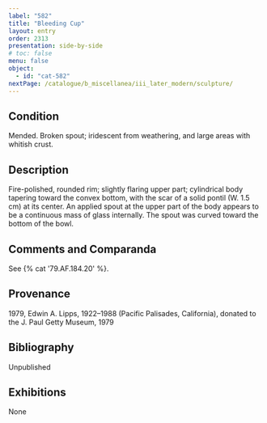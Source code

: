 ```yaml
---
label: "582"
title: "Bleeding Cup"
layout: entry
order: 2313
presentation: side-by-side
# toc: false
menu: false
object:
  - id: "cat-582"
nextPage: /catalogue/b_miscellanea/iii_later_modern/sculpture/
---
```


## Condition

Mended. Broken spout; iridescent from weathering, and large areas with whitish crust.

## Description

Fire-polished, rounded rim; slightly flaring upper part; cylindrical body tapering toward the convex bottom, with the scar of a solid pontil (W. 1.5 cm) at its center. An applied spout at the upper part of the body appears to be a continuous mass of glass internally. The spout was curved toward the bottom of the bowl.

## Comments and Comparanda

See {% cat '79.AF.184.20' %}.

## Provenance

1979, Edwin A. Lipps, 1922–1988 (Pacific Palisades, California), donated to the J. Paul Getty Museum, 1979

## Bibliography

Unpublished

## Exhibitions

None